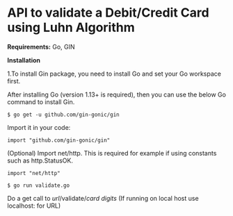 # API to validate a Debit/Credit Card using Luhn Algorithm

**Requirements:**
Go,
GIN 

**Installation**


1.To install Gin package, you need to install Go and set your Go workspace first.

After installing Go (version 1.13+ is required), then you can use the below Go command to install Gin.

`$ go get -u github.com/gin-gonic/gin`

Import it in your code:

`import "github.com/gin-gonic/gin"`

(Optional) Import net/http. This is required for example if using constants such as http.StatusOK.

`import "net/http"`

```
$ go run validate.go
```
Do a get call to _url_/validate/_card digits_ (If running on local host use localhost:<port number> for URL)
